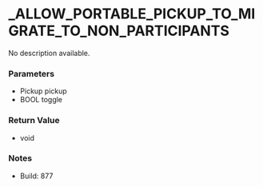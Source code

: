 # _ALLOW_PORTABLE_PICKUP_TO_MIGRATE_TO_NON_PARTICIPANTS

No description available.

### Parameters
* Pickup pickup
* BOOL toggle

### Return Value
* void

### Notes
* Build: 877

